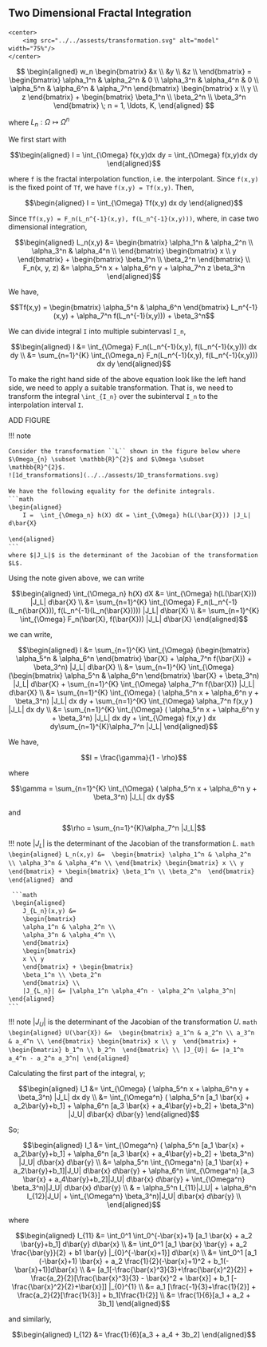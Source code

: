 ## Two Dimensional Fractal Integration
```@raw html
<center>
    <img src="../../assests/transformation.svg" alt="model" width="75%"/>
</center>
```

```math
    \begin{aligned}
    w_n
    \begin{bmatrix}
    &x \\
    &y \\
    &z \\
    \end{bmatrix}
    = 
    \begin{bmatrix}
    \alpha_1^n & \alpha_2^n & 0 \\
    \alpha_3^n & \alpha_4^n & 0 \\
    \alpha_5^n & \alpha_6^n & \alpha_7^n
    \end{bmatrix}
    \begin{bmatrix}
    x \\ y \\ z
    \end{bmatrix} + \begin{bmatrix}
    \beta_1^n \\ \beta_2^n \\ \beta_3^n
    \end{bmatrix} 
     \; n = 1, \ldots, K,

    \end{aligned}

```
where $L_n : \Omega \mapsto \Omega^n$

We first start with
```math 
\begin{aligned}
  I =  \int_{\Omega} f(x,y)dx dy = \int_{\Omega} f(x,y)dx dy
\end{aligned}
```
where ``f`` is the fractal interpolation function, i.e. the interpolant. Since ``f(x,y)`` is the fixed point of ``Tf``, we have ``f(x,y) = Tf(x,y)``. Then,
```math
\begin{aligned}
    I
    = \int_{\Omega} Tf(x,y) dx dy
\end{aligned}
```
Since ``Tf(x,y) = F_n(L_n^{-1}(x,y), f(L_n^{-1}(x,y)))``, where, in case two dimensional integration, 
```math
\begin{aligned}
    L_n(x,y) &= 
    \begin{bmatrix}
    \alpha_1^n & \alpha_2^n \\
    \alpha_3^n & \alpha_4^n \\
    \end{bmatrix}
    \begin{bmatrix}
    x \\ y 
    \end{bmatrix} + \begin{bmatrix}
    \beta_1^n \\ \beta_2^n 
    \end{bmatrix} \\
    F_n(x, y, z) &= \alpha_5^n x + \alpha_6^n y + \alpha_7^n z  \beta_3^n 
\end{aligned}
```
We have,
```math
Tf(x,y) = \begin{bmatrix}
\alpha_5^n & \alpha_6^n
\end{bmatrix} L_n^{-1}(x,y) + \alpha_7^n f(L_n^{-1}(x,y))) + \beta_3^n
```
We can divide integral ``I`` into multiple subintervasl ``I_n``,

```math
\begin{aligned}
    I
    &= \int_{\Omega} F_n(L_n^{-1}(x,y), f(L_n^{-1}(x,y))) dx dy \\
    &= \sum_{n=1}^{K} \int_{\Omega_n} F_n(L_n^{-1}(x,y), f(L_n^{-1}(x,y))) dx dy 
\end{aligned}
```
To make the right hand side of the above equation look like the left hand side, we need to apply a suitable transformation. That is, we need to transform the integral ``\int_{I_n}`` over the subinterval ``I_n`` to the interpolation interval ``I``. 

ADD FIGURE


!!! note

    Consider the transformation ``L`` shown in the figure below where $\Omega_{n} \subset \mathbb{R}^{2}$ and $\Omega \subset \mathbb{R}^{2}$. 
    ![1d_transformations](../../assests/1D_transformations.svg)

    We have the following equality for the definite integrals.
    ```math
    \begin{aligned}
        I =  \int_{\Omega_n} h(X) dX = \int_{\Omega} h(L(\bar{X})) |J_L| d\bar{X} 

    \end{aligned}
    ```
    where $|J_L|$ is the determinant of the Jacobian of the transformation $L$.

Using the note given above, we can write 
```math 
\begin{aligned}
  \int_{\Omega_n} h(X) dX &= \int_{\Omega} h(L(\bar{X})) |J_L| d\bar{X} \\
  &= \sum_{n=1}^{K} \int_{\Omega}  F_n(L_n^{-1}(L_n(\bar{X})), f(L_n^{-1}(L_n(\bar{X})))) |J_L| d\bar{X} \\
  &= \sum_{n=1}^{K} \int_{\Omega}  F_n(\bar{X}, f(\bar{X})) |J_L| d\bar{X}
\end{aligned}
```
we can write, 

```math
\begin{aligned}
    I &= \sum_{n=1}^{K} \int_{\Omega} (\begin{bmatrix}
\alpha_5^n & \alpha_6^n
\end{bmatrix} \bar{X} + \alpha_7^n f(\bar{X}) + \beta_3^n) |J_L| d\bar{X} \\
&= \sum_{n=1}^{K} \int_{\Omega} (\begin{bmatrix}
\alpha_5^n & \alpha_6^n
\end{bmatrix} \bar{X} + \beta_3^n) |J_L| d\bar{X} + \sum_{n=1}^{K} \int_{\Omega} \alpha_7^n f(\bar{X}) |J_L| d\bar{X} \\
&= \sum_{n=1}^{K} \int_{\Omega} ( \alpha_5^n x + \alpha_6^n y + \beta_3^n) |J_L| dx dy + \sum_{n=1}^{K} \int_{\Omega} \alpha_7^n f(x,y ) |J_L| dx dy \\
&= \sum_{n=1}^{K} \int_{\Omega} ( \alpha_5^n x + \alpha_6^n y + \beta_3^n) |J_L| dx dy +  \int_{\Omega}  f(x,y ) dx dy\sum_{n=1}^{K}\alpha_7^n |J_L|
\end{aligned}
```


We have,

```math
I = \frac{\gamma}{1 - \rho}
```

where 
```math
\gamma = \sum_{n=1}^{K} \int_{\Omega} ( \alpha_5^n x + \alpha_6^n y + \beta_3^n) |J_L| dx dy
```
and 
```math 
\rho = \sum_{n=1}^{K}\alpha_7^n |J_L|
```

!!! note
    $|J_L|$ is the determinant of the Jacobian of the transformation $L$.
    ```math
    \begin{aligned}
        L_n(x,y) &= 
        \begin{bmatrix}
        \alpha_1^n & \alpha_2^n \\
        \alpha_3^n & \alpha_4^n \\
        \end{bmatrix}
        \begin{bmatrix}
        x \\ y 
        \end{bmatrix} + \begin{bmatrix}
        \beta_1^n \\ \beta_2^n 
        \end{bmatrix} 
    \end{aligned}
    ```
    and

     ```math
     \begin{aligned}
        J_{L_n}(x,y) &= 
        \begin{bmatrix}
        \alpha_1^n & \alpha_2^n \\
        \alpha_3^n & \alpha_4^n \\
        \end{bmatrix}
        \begin{bmatrix}
        x \\ y 
        \end{bmatrix} + \begin{bmatrix}
        \beta_1^n \\ \beta_2^n 
        \end{bmatrix} \\ 
        |J_{L_n}| &= |\alpha_1^n \alpha_4^n - \alpha_2^n \alpha_3^n| 
    \end{aligned}
    ```


!!! note
    $|J_U|$ is the determinant of the Jacobian of the transformation $U$.
    ```math
    \begin{aligned}
        U(\bar{X}) &= 
        \begin{bmatrix}
        a_1^n & a_2^n \\
        a_3^n & a_4^n \\
        \end{bmatrix}
        \begin{bmatrix}
        x \\ y 
        \end{bmatrix} + \begin{bmatrix}
        b_1^n \\ b_2^n 
        \end{bmatrix} \\
        |J_{U}| &= |a_1^n a_4^n - a_2^n a_3^n|
    \end{aligned}
    ```

Calculating the first part of the integral, $\gamma$; 

```math
\begin{aligned}
 I_1 &= \int_{\Omega} ( \alpha_5^n x + \alpha_6^n y + \beta_3^n) |J_L| dx dy \\
 &= \int_{\Omega^n}  ( \alpha_5^n [a_1 \bar{x} + a_2\bar{y}+b_1] + \alpha_6^n [a_3 \bar{x} + a_4\bar{y}+b_2] + \beta_3^n) |J_U| d\bar{x} d\bar{y} 
 \end{aligned}
```

So;

```math
\begin{aligned}
 I_1 &= \int_{\Omega^n}  ( \alpha_5^n [a_1 \bar{x} + a_2\bar{y}+b_1] + \alpha_6^n [a_3 \bar{x} + a_4\bar{y}+b_2] + \beta_3^n) |J_U| d\bar{x} d\bar{y} \\
 &=  \alpha_5^n \int_{\Omega^n}  [a_1 \bar{x} + a_2\bar{y}+b_1]|J_U| d\bar{x} d\bar{y} + \alpha_6^n \int_{\Omega^n} [a_3 \bar{x} + a_4\bar{y}+b_2]|J_U| d\bar{x} d\bar{y} + \int_{\Omega^n} \beta_3^n)|J_U|  d\bar{x} d\bar{y} \\
 & =  \alpha_5^n I_{11}|J_U| + \alpha_6^n I_{12}|J_U| + \int_{\Omega^n} \beta_3^n)|J_U|  d\bar{x} d\bar{y} \\
 \end{aligned}
```

where

```math
\begin{aligned}
 I_{11} &= \int_0^1 \int_0^{-\bar{x}+1} [a_1 \bar{x} + a_2 \bar{y}+b_1]  d\bar{y} d\bar{x} \\
 &= \int_0^1 [a_1 \bar{x} \bar{y} + a_2 \frac{\bar{y}}{2} + b1 \bar{y} |_{0}^{-\bar{x}+1}] d\bar{x} \\
 &= \int_0^1 [a_1 (-\bar{x}+1) \bar{x} + a_2 \frac{1}{2}(-\bar{x}+1)^2 + b_1(-\bar{x}+1)]d\bar{x} \\
 &= [a_1[-\frac{\bar{x}^3}{3}+\frac{\bar{x}^2}{2}] + \frac{a_2}{2}[\frac{\bar{x}^3}{3} - \bar{x}^2 + \bar{x}] + b_1 [-\frac{\bar{x}^2}{2}+\bar{x}]] |_{0}^{1} \\
 &= a_1 [\frac{-1}{3}+\frac{1}{2}] + \frac{a_2}{2}[\frac{1}{3}] + b_1[\frac{1}{2}] \\
 &= \frac{1}{6}[a_1 + a_2 + 3b_1]
\end{aligned}
```
and similarly,

```math
\begin{aligned}
 I_{12} &=  \frac{1}{6}[a_3 + a_4 + 3b_2]
\end{aligned}
```


